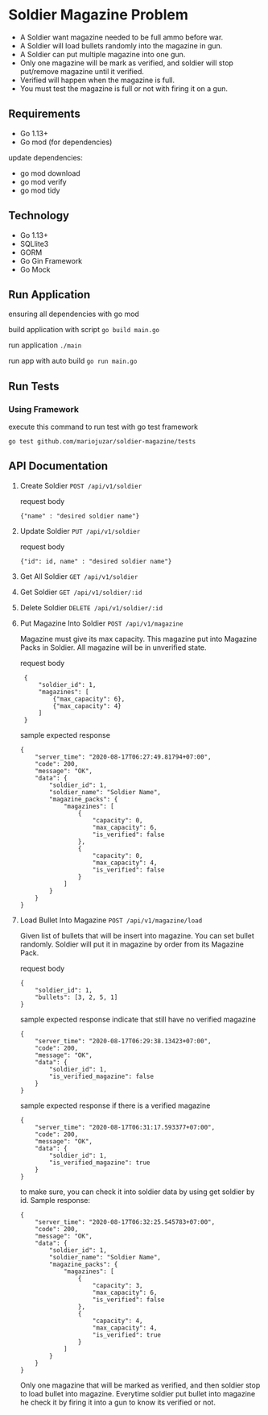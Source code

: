 # Soldier Magazine Problem

- A Soldier want magazine needed to be full ammo before war.
- A Soldier will load bullets randomly into the magazine in gun.
- A Soldier can put multiple magazine into one gun.
- Only one magazine will be mark as verified, and soldier will stop put/remove magazine until it
  verified.
- Verified will happen when the magazine is full.
- You must test the magazine is full or not with firing it on a gun.

## Requirements

- Go 1.13+
- Go mod (for dependencies)

update dependencies:
- go mod download
- go mod verify
- go mod tidy

## Technology
- Go 1.13+
- SQLlite3 
- GORM
- Go Gin Framework
- Go Mock 

## Run Application
ensuring all dependencies with go mod

build application with script `go build main.go`

run application `./main`

run app with auto build `go run main.go`

## Run Tests
### Using Framework
execute this command to run test with go test framework

`go test github.com/mariojuzar/soldier-magazine/tests`

## API Documentation
1. Create Soldier
   `POST /api/v1/soldier`
        
   request body
        
    ```
   {"name" : "desired soldier name"}
   ```

2. Update Soldier
   `PUT /api/v1/soldier`
        
   request body
        
    ```
   {"id": id, name" : "desired soldier name"}
   ```

3. Get All Soldier
   `GET /api/v1/soldier`

4. Get Soldier
   `GET /api/v1/soldier/:id`
   
5. Delete Soldier
   `DELETE /api/v1/soldier/:id`
   
6. Put Magazine Into Soldier 
   `POST /api/v1/magazine`

   Magazine must give its max capacity. This magazine put into Magazine Packs in Soldier. All magazine will be in unverified state.
   
   request body
           
   ```
    {
        "soldier_id": 1,
        "magazines": [
            {"max_capacity": 6},
            {"max_capacity": 4}
        ]
    }
   ```
   
   sample expected response
   
   ```
   {
       "server_time": "2020-08-17T06:27:49.81794+07:00",
       "code": 200,
       "message": "OK",
       "data": {
           "soldier_id": 1,
           "soldier_name": "Soldier Name",
           "magazine_packs": {
               "magazines": [
                   {
                       "capacity": 0,
                       "max_capacity": 6,
                       "is_verified": false
                   },
                   {
                       "capacity": 0,
                       "max_capacity": 4,
                       "is_verified": false
                   }
               ]
           }
       }
   }
   ```
   
7. Load Bullet Into Magazine 
   `POST /api/v1/magazine/load`
   
   Given list of bullets that will be insert into magazine. You can set bullet randomly. Soldier will put it in magazine by order from its Magazine Pack.
   
   request body
   
   ```
   {
       "soldier_id": 1,
       "bullets": [3, 2, 5, 1]
   }
   ```
   
   sample expected response indicate that still have no verified magazine
   
   ```
   {
       "server_time": "2020-08-17T06:29:38.13423+07:00",
       "code": 200,
       "message": "OK",
       "data": {
           "soldier_id": 1,
           "is_verified_magazine": false
       }
   }
   ```
   
   sample expected response if there is a verified magazine
   
   ```
   {
       "server_time": "2020-08-17T06:31:17.593377+07:00",
       "code": 200,
       "message": "OK",
       "data": {
           "soldier_id": 1,
           "is_verified_magazine": true
       }
   }
   ```
   
   to make sure, you can check it into soldier data by using get soldier by id. Sample response:
   
   ```
   {
       "server_time": "2020-08-17T06:32:25.545783+07:00",
       "code": 200,
       "message": "OK",
       "data": {
           "soldier_id": 1,
           "soldier_name": "Soldier Name",
           "magazine_packs": {
               "magazines": [
                   {
                       "capacity": 3,
                       "max_capacity": 6,
                       "is_verified": false
                   },
                   {
                       "capacity": 4,
                       "max_capacity": 4,
                       "is_verified": true
                   }
               ]
           }
       }
   }
   ```
   
   Only one magazine that will be marked as verified, and then soldier stop to load bullet into magazine. 
   Everytime soldier put bullet into magazine he check it by firing it into a gun to know its verified or not.